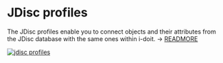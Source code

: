 # JDisc profiles

The JDisc profiles enable you to connect objects and their attributes from the JDisc database with the same ones within i-doit. → [READMORE](../../../../jdisc/index.md)

[![jdisc profiles](../../../../assets/images/en/system-administration/administration/import-and-interfaces/jdisc/2-jd.png)](../../../../assets/images/en/system-administration/administration/import-and-interfaces/jdisc/2-jd.png)
